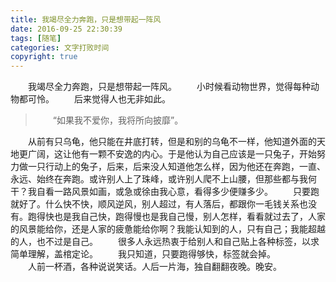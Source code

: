 ```yaml
---
title: 我竭尽全力奔跑，只是想带起一阵风
date: 2016-09-25 22:30:39
tags: [随笔]
categories: 文字打败时间
copyright: true
---
```

　　我竭尽全力奔跑，只是想带起一阵风。
　　小时候看动物世界，觉得每种动物都可怜。
　　后来觉得人也无非如此。<!--more-->
>　　“如果我不爱你，我将所向披靡”。

　　从前有只乌龟，他只能在井底打转，但是和别的乌龟不一样，他知道外面的天地更广阔，这让他有一颗不安逸的内心。于是他认为自己应该是一只兔子，开始努力做一只行动上的兔子，后来，后来没人知道他怎么样，因为他还在奔跑，一直、永远、始终在奔跑。或许别人上了珠峰，或许别人爬不上山腰，但那些都与我何干？我自看一路风景如画，或急或徐由我心意，看得多少便赚多少。
　　只要跑就好了。什么快不快，顺风逆风，别人超过，有人落后，都跟你一毛钱关系也没有。跑得快也是我自己快，跑得慢也是我自己慢，别人怎样，看看就过去了，人家的风景能给你，还是人家的疲惫能给你啊？我能认知到的人，只有自己；我能超越的人，也不过是自己。
　　很多人永远热衷于给别人和自己贴上各种标签，以求简单理解，盖棺定论。
　　我只知道，只要跑得够快，标签就会掉。   
　　人前一杯酒，各种说说笑话。人后一片海，独自翻翻夜晚。晚安。